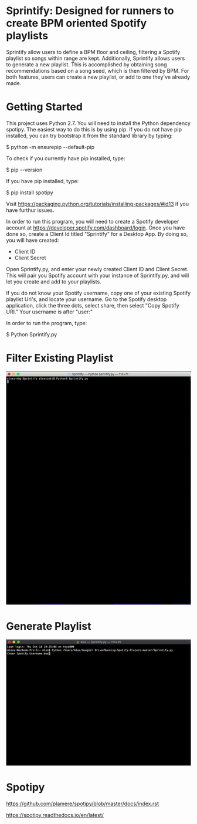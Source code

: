 
# Sprintify: Designed for runners to create BPM oriented Spotify playlists 

Sprintify allow users to define a BPM floor and ceiling, filtering a Spotify playlist so songs within range are kept. Additionally, Sprintify allows users to generate a new playlist. This is accomplished by obtaining song recommendations based on a song seed, which is then filtered by BPM. For both features, users can create a new playlist, or add to one they've already made.

# Getting Started

This project uses Python 2.7. You will need to install the Python dependency spotipy. The easiest way to do this is by using pip. If you do not have pip installed, you can try bootstrap it from the standard library by typing:

$   python -m ensurepip --default-pip

To check if you currently have pip installed, type:

$   pip --version 

If you have pip installed, type:

$   pip install spotipy

Visit https://packaging.python.org/tutorials/installing-packages/#id13 if you have furthur issues. 

In order to run this program, you will need to create a Spotify developer account at https://developer.spotify.com/dashboard/login. Once you have done so, create a Client Id titled "Sprintify" for a Desktop App.
By doing so, you will have created: 
* Client ID
* Client Secret

Open Sprintify.py, and enter your newly created Client ID and Client Secret. This will pair you Spotify account with your instance of Sprintify.py, and will let you create and add to your playlists.

If you do not know your Spotify username, copy one of your existing Spotify playlist Uri's, and locate your username. Go to the Spotify desktop application, click the three dots, select share, then select "Copy Spotify URI." Your username is after "user:"

In order to run the program, type:

$   Python Sprintify.py

# Filter Existing Playlist
<img src="Sprintify_Example1.gif">

# Generate Playlist
<img src="Sprintify_Example2.gif">

# Spotipy
https://github.com/plamere/spotipy/blob/master/docs/index.rst

https://spotipy.readthedocs.io/en/latest/
